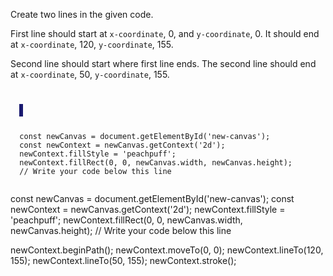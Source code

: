 Create two lines in the given code.

First line should start at `x-coordinate`, 0,
and `y-coordinate`, 0. It should end
at `x-coordinate`, 120, `y-coordinate`, 155.

Second line should start where first line
ends. The second line should end at
`x-coordinate`, 50, `y-coordinate`, 155.

<codeblock language="javascript" type="exercise" testMode="fixedInput">
<code>
<panel language="html">
  <canvas id="new-canvas" width="400px" height="200px" style="border: 3px solid midnightblue;"></canvas>
</panel>
<panel language="javascript">
  const newCanvas = document.getElementById('new-canvas');
  const newContext = newCanvas.getContext('2d');
  newContext.fillStyle = 'peachpuff';
  newContext.fillRect(0, 0, newCanvas.width, newCanvas.height);
  // Write your code below this line

</panel>
</code>

<solution>
  const newCanvas = document.getElementById('new-canvas');
  const newContext = newCanvas.getContext('2d');
  newContext.fillStyle = 'peachpuff';
  newContext.fillRect(0, 0, newCanvas.width, newCanvas.height);
  // Write your code below this line

  newContext.beginPath();
  newContext.moveTo(0, 0);
  newContext.lineTo(120, 155);
  newContext.lineTo(50, 155);
  newContext.stroke();
</solution>
</codeblock>